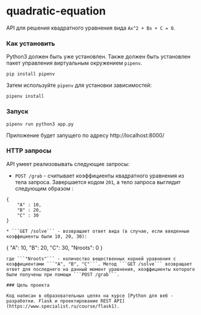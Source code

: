 # quadratic-equation
API для решения квадратного уравнения вида ```Ax^2 + Bx + C = 0```.

### Как установить

Python3 должен быть уже установлен. Также должен быть установлен пакет управления виртуальным окружением `pipenv`.
```
pip install pipenv
```
Затем используйте `pipenv` для установки зависимостей:
```
pipenv install
```

### Запуск

```
pipenv run python3 app.py
```

Приложение будет запущего по адресу http://localhost:8000/

### HTTP запросы

API умеет реализовывать следующие запросы:

* ```POST /grab``` - считывает коэффициенты квадратного уравнения из тела запроса. Завершается кодом ```201```, а тело запроса выглядит следующим образом :
```
{
    "A" : 10,
    "B" : 20,
    "C" : 30
}

* ```GET /solve``` - возвращает ответ вида (в случае, если введенные коэффициенты были 10, 20, 30):
```
{
    "A": 10,
    "B": 20,
    "C": 30,
    "Nroots": 0
}
```
где ```"Nroots"``` - количество вещественных корней уравнения с коэффициентами ```"A", "B", "C"```. Метод ```GET /solve``` возвращает ответ для последнего на данный момент уравнения, коэффициенты которого были получены при помощи ```POST /grab```.

### Цель проекта

Код написан в образовательных целях на курсе [Python для веб - разработки. Flask и проектирование REST API](https://www.specialist.ru/course/flask1).
